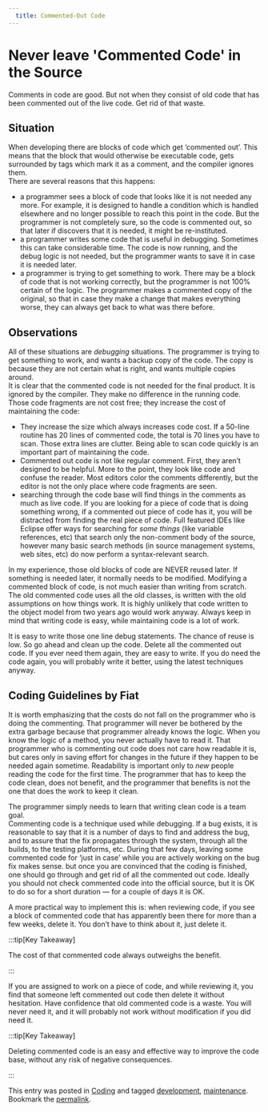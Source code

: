 ```yaml
---
  title: Commented-Out Code
---
```

#  Never leave 'Commented Code' in the Source

Comments in code are good. But not when they consist of old code that has been commented out of the live code. Get rid of that waste.

## Situation

When developing there are blocks of code which get ‘commented out’. This means that the block that would otherwise be executable code, gets surrounded by tags which mark it as a comment, and the compiler ignores them.  
There are several reasons that this happens:

*   a programmer sees a block of code that looks like it is not needed any more. For example, it is designed to handle a condition which is handled elsewhere and no longer possible to reach this point in the code. But the programmer is not completely sure, so the code is commented out, so that later if discovers that it is needed, it might be re-instituted.
*   a programmer writes some code that is useful in debugging. Sometimes this can take considerable time. The code is now running, and the debug logic is not needed, but the programmer wants to save it in case it is needed later.
*   a programmer is trying to get something to work. There may be a block of code that is not working correctly, but the programmer is not 100% certain of the logic. The programmer makes a commented copy of the original, so that in case they make a change that makes everything worse, they can always get back to what was there before.

## Observations

All of these situations are _debugging_ situations. The programmer is trying to get something to work, and wants a backup copy of the code. The copy is because they are not certain what is right, and wants multiple copies around.  
It is clear that the commented code is not needed for the final product. It is ignored by the compiler. They make no difference in the running code. Those code fragments are not cost free; they increase the cost of maintaining the code:

*   They increase the size which always increases code cost. If a 50-line routine has 20 lines of commented code, the total is 70 lines you have to scan. Those extra lines are clutter. Being able to scan code quickly is an important part of maintaining the code.
*   Commented out code is not like regular comment. First, they aren’t designed to be helpful. More to the point, they look like code and confuse the reader. Most editors color the comments differently, but the editor is not the only place where code fragments are seen.
*   searching through the code base will find things in the comments as much as live code. If you are looking for a piece of code that is doing something wrong, if a commented out piece of code has it, you will be distracted from finding the real piece of code. Full featured IDEs like Eclipse offer ways for searching for _some things_ (like variable references, etc) that search only the non-comment body of the source, however many basic search methods (in source management systems, web sites, etc) do now perform a syntax-relevant search.

In my experience, those old blocks of code are NEVER reused later. If something is needed later, it normally needs to be modified. Modifying a commented block of code, is not much easier than writing from scratch. The old commented code uses all the old classes, is written with the old assumptions on how things work. It is highly unlikely that code written to the object model from two years ago would work anyway. Always keep in mind that writing code is easy, while maintaining code is a lot of work. 

It is easy to write those one line debug statements. The chance of reuse is low. So go ahead and clean up the code. Delete all the commented out code. If you ever need them again, they are easy to write. If you do need the code again, you will probably write it better, using the latest techniques anyway.

## Coding Guidelines by Fiat

It is worth emphasizing that the costs do not fall on the programmer who is doing the commenting. That programmer will never be bothered by the extra garbage because that programmer already knows the logic. When you know the logic of a method, you never actually have to read it. That programmer who is commenting out code does not care how readable it is, but cares only in saving effort for changes in the future if they happen to be needed again sometime. Readability is important only to _new_ people reading the code for the first time. The programmer that has to keep the code clean, does not benefit, and the programmer that benefits is not the one that does the work to keep it clean. 

The programmer simply needs to learn that writing clean code is a team goal.  
Commenting code is a technique used while debugging. If a bug exists, it is reasonable to say that it is a number of days to find and address the bug, and to assure that the fix propagates through the system, through all the builds, to the testing platforms, etc. During that few days, leaving some commented code for ‘just in case’ while you are actively working on the bug fix makes sense. but once you are convinced that the coding is finished, one should go through and get rid of all the commented out code. Ideally you should not check commented code into the official source, but it is OK to do so for a short duration — for a couple of days it is OK. 

A more practical way to implement this is: when reviewing code, if you see a block of commented code that has apparently been there for more than a few weeks, delete it. You don’t have to think about it, just delete it.

:::tip[Key Takeaway]

The cost of that commented code always outweighs the benefit.

:::

If you are assigned to work on a piece of code, and while reviewing it, you find that someone left commented out code then delete it without hesitation. Have confidence that old commented code is a waste. You will never need it, and it will probably not work without modification if you did need it.


:::tip[Key Takeaway]

Deleting commented code is an easy and effective way to improve the code base, without any risk of negative consequences.

:::

This entry was posted in [Coding](https://agiletribe.purplehillsbooks.com/category/coding/) and tagged [development](https://agiletribe.purplehillsbooks.com/tag/development/), [maintenance](https://agiletribe.purplehillsbooks.com/tag/maintenance/). Bookmark the [permalink](https://agiletribe.purplehillsbooks.com/2015/12/26/never-leave-commented-code-in-the-source/ "Permalink to Never leave 'commented code' in the source").